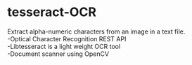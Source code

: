 # tesseract-OCR<br>
Extract alpha-numeric characters from an image in a text file. <br>
-Optical Character Recognition REST API<br>
-Libtesseract is a light weight OCR tool<br>
-Document scanner using OpenCV

